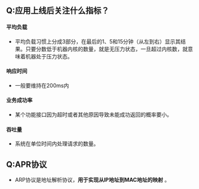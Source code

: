 ## Q:应用上线后关注什么指标？

#### 平均负载

- 平均负载习惯上分成3部分，在最后的1、5和15分钟（从左到右）显示其结果。只要分数低于机器内核的数量，就是无压力状态，一旦超过内核数，就意味着机器处于压力状态。

#### 响应时间

- 一般要维持在200ms内

#### 业务成功率

- 某个功能接口因为超时或者其他原因导致未能成功返回的概率要小。

#### 吞吐量

- 系统在单位时间内处理请求的数量。



## Q:APR协议

- ARP协议是地址解析协议，**用于实现从IP地址到MAC地址的映射** 。
